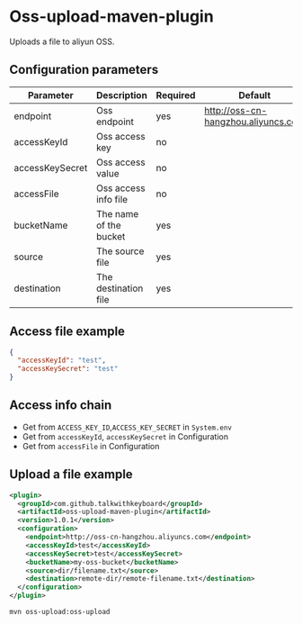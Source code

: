 # Oss-upload-maven-plugin

Uploads a file to aliyun OSS.

## Configuration parameters

| Parameter | Description | Required | Default |
| ----- | ---- | ---- | ---- |
| endpoint | Oss endpoint | yes | http://oss-cn-hangzhou.aliyuncs.com |
| accessKeyId | Oss access key | no | |
| accessKeySecret | Oss access value | no | |
| accessFile | Oss access info file | no | |
| bucketName | The name of the bucket | yes | |
| source | The source file | yes | | 
| destination | The destination file | yes | |

## Access file example

```json
{
  "accessKeyId": "test",
  "accessKeySecret": "test"
}
```

## Access info chain

+ Get from `ACCESS_KEY_ID`,`ACCESS_KEY_SECRET` in `System.env`
+ Get from `accessKeyId`, `accessKeySecret` in Configuration
+ Get from `accessFile` in Configuration

## Upload a file example

```xml
<plugin>
  <groupId>com.github.talkwithkeyboard</groupId>
  <artifactId>oss-upload-maven-plugin</artifactId>
  <version>1.0.1</version>
  <configuration>
    <endpoint>http://oss-cn-hangzhou.aliyuncs.com</endpoint>
    <accessKeyId>test</accessKeyId>
    <accessKeySecret>test</accessKeySecret>
    <bucketName>my-oss-bucket</bucketName>
    <source>dir/filename.txt</source>
    <destination>remote-dir/remote-filename.txt</destination>
  </configuration>
</plugin>
```

```
mvn oss-upload:oss-upload
```